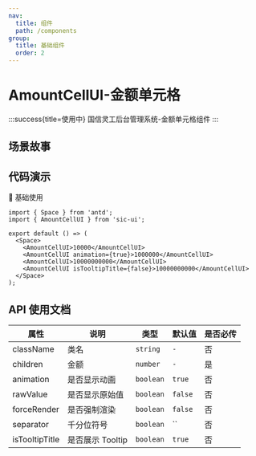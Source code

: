 ```yaml
---
nav:
  title: 组件
  path: /components
group:
  title: 基础组件
  order: 2
---
```


# AmountCellUI-金额单元格

:::success{title=使用中}
国信灵工后台管理系统-金额单元格组件
:::

## 场景故事

## 代码演示

💎 基础使用

```tsx
import { Space } from 'antd';
import { AmountCellUI } from 'sic-ui';

export default () => (
  <Space>
    <AmountCellUI>10000</AmountCellUI>
    <AmountCellUI animation={true}>1000000</AmountCellUI>
    <AmountCellUI>10000000000</AmountCellUI>
    <AmountCellUI isTooltipTitle={false}>10000000000</AmountCellUI>
  </Space>
);
```

## API 使用文档

| 属性           | 说明             | 类型      | 默认值  | 是否必传 |
| -------------- | ---------------- | --------- | ------- | -------- |
| className      | 类名             | `string`  | `-`     | 否       |
| children       | 金额             | `number`  | `-`     | 是       |
| animation      | 是否显示动画     | `boolean` | `true`  | 否       |
| rawValue       | 是否显示原始值   | `boolean` | `false` | 否       |
| forceRender    | 是否强制渲染     | `boolean` | `false` | 否       |
| separator      | 千分位符号       | `boolean` | ``      | 否       |
| isTooltipTitle | 是否展示 Tooltip | `boolean` | `true`  | 否       |
